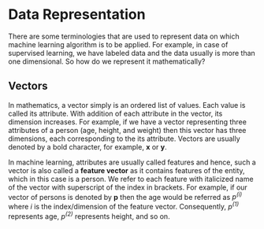 # Data Representation

There are some terminologies that are used to represent data on which machine learning algorithm is to be applied. For example, in case of supervised learning, we have labeled data and the data usually is more than one dimensional. So how do we represent it mathematically?

## Vectors

In mathematics, a vector simply is an ordered list of values. Each value is called its attribute. With addition of each attribute in the vector, its dimension increases. For example, if we have a vector representing three attributes of a person (age, height, and weight) then this vector has three dimensions, each corresponding to the its attribute. Vectors are usually denoted by a bold character, for example, **x** or **y**.

In machine learning, attributes are usually called features and hence, such a vector is also called a **feature vector** as it contains features of the entity, which in this case is a person. We refer to each feature with italicized name of the vector with superscript of the index in brackets. For example, if our vector of persons is denoted by **p** then the age would be referred as *p<sup>(i)</sup>* where *i* is the index/dimension of the feature vector. Consequently, *p<sup>(1)</sup>* represents age, *p<sup>(2)</sup>* represents height, and so on.